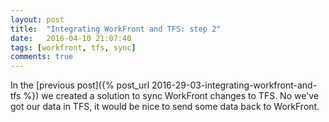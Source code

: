 ```yaml
---
layout: post
title:  "Integrating WorkFront and TFS: step 2"
date:   2016-04-10 21:07:40
tags: [workfront, tfs, sync]
comments: true
---
```


In the [previous post]({% post_url 2016-29-03-integrating-workfront-and-tfs %}) we created a solution to sync WorkFront changes to TFS. 
No we've got our data in TFS, it would be nice to send some data back to WorkFront.

